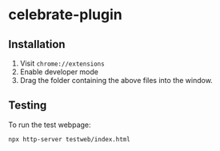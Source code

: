 # celebrate-plugin

## Installation

1. Visit `chrome://extensions`
2. Enable developer mode
3. Drag the folder containing the above files into the window.

## Testing

To run the test webpage:

```
npx http-server testweb/index.html
```
